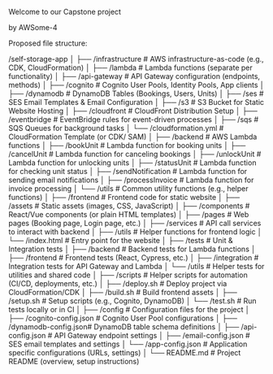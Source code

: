 Welcome to our Capstone project

by AWSome-4


Proposed file structure:

/self-storage-app
│
├── /infrastructure          # AWS infrastructure-as-code (e.g., CDK, CloudFormation)
│   ├── /lambda              # Lambda functions (separate per functionality)
│   ├── /api-gateway         # API Gateway configuration (endpoints, methods)
│   ├── /cognito             # Cognito User Pools, Identity Pools, App clients
│   ├── /dynamodb            # DynamoDB Tables (Bookings, Users, Units)
│   ├── /ses                 # SES Email Templates & Email Configuration
│   ├── /s3                  # S3 Bucket for Static Website Hosting
│   ├── /cloudfront          # CloudFront Distribution Setup
│   ├── /eventbridge         # EventBridge rules for event-driven processes
│   ├── /sqs                 # SQS Queues for background tasks
│   └── /cloudformation.yml  # CloudFormation Template (or CDK/ SAM)
│
├── /backend                 # AWS Lambda functions
│   ├── /bookUnit            # Lambda function for booking units
│   ├── /cancelUnit          # Lambda function for canceling bookings
│   ├── /unlockUnit          # Lambda function for unlocking units
│   ├── /statusUnit          # Lambda function for checking unit status
│   ├── /sendNotification    # Lambda function for sending email notifications
│   ├── /processInvoice      # Lambda function for invoice processing
│   └── /utils               # Common utility functions (e.g., helper functions)
│
├── /frontend                # Frontend code for static website
│   ├── /assets              # Static assets (images, CSS, JavaScript)
│   ├── /components          # React/Vue components (or plain HTML templates)
│   ├── /pages               # Web pages (Booking page, Login page, etc.)
│   ├── /services            # API call services to interact with backend
│   ├── /utils               # Helper functions for frontend logic
│   └── /index.html          # Entry point for the website
│
├── /tests                   # Unit & Integration tests
│   ├── /backend             # Backend tests for Lambda functions
│   ├── /frontend            # Frontend tests (React, Cypress, etc.)
│   ├── /integration         # Integration tests for API Gateway and Lambda
│   └── /utils               # Helper tests for utilities and shared code
│
├── /scripts                 # Helper scripts for automation (CI/CD, deployments, etc.)
│   ├── /deploy.sh           # Deploy project via CloudFormation/CDK
│   ├── /build.sh            # Build frontend assets
│   ├── /setup.sh            # Setup scripts (e.g., Cognito, DynamoDB)
│   └── /test.sh             # Run tests locally or in CI
│
├── /config                  # Configuration files for the project
│   ├── /cognito-config.json # Cognito User Pool configurations
│   ├── /dynamodb-config.json# DynamoDB table schema definitions
│   ├── /api-config.json     # API Gateway endpoint settings
│   ├── /email-config.json   # SES email templates and settings
│   └── /app-config.json     # Application specific configurations (URLs, settings)
│
└── README.md                # Project README (overview, setup instructions)
